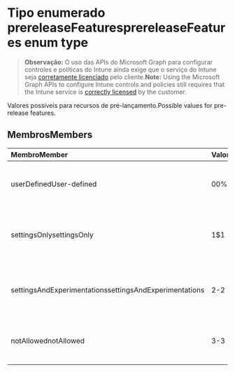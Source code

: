 # <a name="prereleasefeatures-enum-type"></a><span data-ttu-id="a62f4-101">Tipo enumerado prereleaseFeatures</span><span class="sxs-lookup"><span data-stu-id="a62f4-101">prereleaseFeatures enum type</span></span>

> <span data-ttu-id="a62f4-102">**Observação:** O uso das APIs do Microsoft Graph para configurar controles e políticas do Intune ainda exige que o serviço do Intune seja [corretamente licenciado](https://go.microsoft.com/fwlink/?linkid=839381) pelo cliente.</span><span class="sxs-lookup"><span data-stu-id="a62f4-102">**Note:** Using the Microsoft Graph APIs to configure Intune controls and policies still requires that the Intune service is [correctly licensed](https://go.microsoft.com/fwlink/?linkid=839381) by the customer.</span></span>

<span data-ttu-id="a62f4-103">Valores possíveis para recursos de pré-lançamento.</span><span class="sxs-lookup"><span data-stu-id="a62f4-103">Possible values for pre-release features.</span></span>
## <a name="members"></a><span data-ttu-id="a62f4-104">Membros</span><span class="sxs-lookup"><span data-stu-id="a62f4-104">Members</span></span>
|<span data-ttu-id="a62f4-105">Membro</span><span class="sxs-lookup"><span data-stu-id="a62f4-105">Member</span></span>|<span data-ttu-id="a62f4-106">Valor</span><span class="sxs-lookup"><span data-stu-id="a62f4-106">Value</span></span>|<span data-ttu-id="a62f4-107">Descrição</span><span class="sxs-lookup"><span data-stu-id="a62f4-107">Description</span></span>|
|:---|:---|:---|
|<span data-ttu-id="a62f4-108">userDefined</span><span class="sxs-lookup"><span data-stu-id="a62f4-108">User-defined</span></span>|<span data-ttu-id="a62f4-109">0</span><span class="sxs-lookup"><span data-stu-id="a62f4-109">0%</span></span>|<span data-ttu-id="a62f4-110">Definido pelo usuário, valor padrão, sem intenção.</span><span class="sxs-lookup"><span data-stu-id="a62f4-110">User Defined, default value, no intent.</span></span>|
|<span data-ttu-id="a62f4-111">settingsOnly</span><span class="sxs-lookup"><span data-stu-id="a62f4-111">settingsOnly</span></span>|<span data-ttu-id="a62f4-112">1</span><span class="sxs-lookup"><span data-stu-id="a62f4-112">$1</span></span>|<span data-ttu-id="a62f4-113">Recursos de pré-lançamento somente para configurações.</span><span class="sxs-lookup"><span data-stu-id="a62f4-113">Settings only pre-release features.</span></span>|
|<span data-ttu-id="a62f4-114">settingsAndExperimentations</span><span class="sxs-lookup"><span data-stu-id="a62f4-114">settingsAndExperimentations</span></span>|<span data-ttu-id="a62f4-115">2</span><span class="sxs-lookup"><span data-stu-id="a62f4-115">-2</span></span>|<span data-ttu-id="a62f4-116">Recursos de pré-lançamento para experimentações e configurações.</span><span class="sxs-lookup"><span data-stu-id="a62f4-116">Settings and experimentations pre-release features.</span></span>|
|<span data-ttu-id="a62f4-117">notAllowed</span><span class="sxs-lookup"><span data-stu-id="a62f4-117">notAllowed</span></span>|<span data-ttu-id="a62f4-118">3</span><span class="sxs-lookup"><span data-stu-id="a62f4-118">-3</span></span>|<span data-ttu-id="a62f4-119">Recursos de pré-lançamento não permitidos.</span><span class="sxs-lookup"><span data-stu-id="a62f4-119">Pre-release features not allowed.</span></span>|



